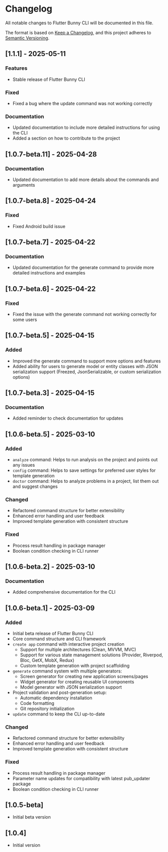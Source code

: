 # Changelog

All notable changes to Flutter Bunny CLI will be documented in this file.

The format is based on [Keep a Changelog](https://keepachangelog.com/en/1.0.0/), 
and this project adheres to [Semantic Versioning](https://semver.org/spec/v2.0.0.html).

## [1.1.1] - 2025-05-11

### Features
- Stable release of Flutter Bunny CLI

### Fixed
- Fixed a bug where the update command was not working correctly

### Documentation
- Updated documentation to include more detailed instructions for using the CLI
- Added a section on how to contribute to the project

## [1.0.7-beta.11] - 2025-04-28

### Documentation
- Updated documentation to add more details about the commands and arguments

## [1.0.7-beta.8] - 2025-04-24

### Fixed
- Fixed Android build issue

## [1.0.7-beta.7] - 2025-04-22

### Documentation
- Updated documentation for the generate command to provide more detailed instructions and examples

## [1.0.7-beta.6] - 2025-04-22

### Fixed
- Fixed the issue with the generate command not working correctly for some users

## [1.0.7-beta.5] - 2025-04-15

### Added
- Improved the generate command to support more options and features
- Added ability for users to generate model or entity classes with JSON serialization support (Freezed, JsonSerializable, or custom serialization options)

## [1.0.7-beta.3] - 2025-04-15

### Documentation
- Added reminder to check documentation for updates

## [1.0.6-beta.5] - 2025-03-10

### Added
- `analyze` command: Helps to run analysis on the project and points out any issues
- `config` command: Helps to save settings for preferred user styles for template generation
- `doctor` command: Helps to analyze problems in a project, list them out and suggest changes

### Changed
- Refactored command structure for better extensibility
- Enhanced error handling and user feedback
- Improved template generation with consistent structure

### Fixed
- Process result handling in package manager
- Boolean condition checking in CLI runner

## [1.0.6-beta.2] - 2025-03-10

### Documentation
- Added comprehensive documentation for the CLI

## [1.0.6-beta.1] - 2025-03-09

### Added
- Initial beta release of Flutter Bunny CLI
- Core command structure and CLI framework
- `create app` command with interactive project creation
  - Support for multiple architectures (Clean, MVVM, MVC)
  - Support for various state management solutions (Provider, Riverpod, Bloc, GetX, MobX, Redux)
  - Custom template generation with project scaffolding
- `generate` command system with multiple generators:
  - Screen generator for creating new application screens/pages
  - Widget generator for creating reusable UI components
  - Model generator with JSON serialization support
- Project validation and post-generation setup:
  - Automatic dependency installation
  - Code formatting
  - Git repository initialization
- `update` command to keep the CLI up-to-date

### Changed
- Refactored command structure for better extensibility
- Enhanced error handling and user feedback
- Improved template generation with consistent structure

### Fixed
- Process result handling in package manager
- Parameter name updates for compatibility with latest pub_updater package
- Boolean condition checking in CLI runner

## [1.0.5-beta]

- Initial beta version

## [1.0.4]

- Initial version